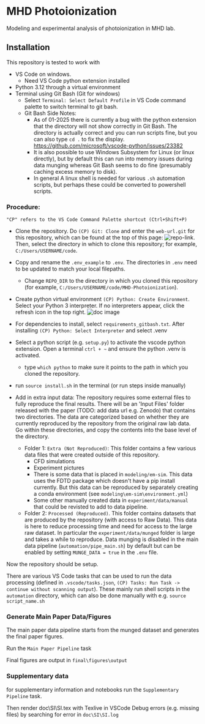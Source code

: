 # MHD Photoionization

Modeling and experimental analysis of photoionization in MHD lab. 

## Installation 

This repository is tested to work with 
* VS Code on windows. 
    * Need VS Code python extension installed
* Python 3.12 through a virtual environment
* Terminal using Git Bash (Git for windows)
    * Select `Terminal: Select Default Profile` in VS Code command palette to switch terminal to git bash.
    * Git Bash Side Notes:
        * As of 01-2025 there is currently a bug with the python extension that the directory will not show correctly in Git Bash. The directory is actually correct and you can run scripts fine, but you can also type `cd .` to fix the display. https://github.com/microsoft/vscode-python/issues/23382
        * It is also possible to use Windows Subsystem for Linux (or linux directly), but by default this can run into memory issues during data munging whereas Git Bash seems to do fine (presumably caching excess memory to disk). 
        * In general A linux shell is needed for various `.sh` automation scripts, but perhaps these could be converted to powershell scripts. 

### Procedure:

`"CP" refers to the VS Code Command Palette shortcut (Ctrl+Shift+P)`

* Clone the repository. Do `(CP) Git: Clone` and enter the `web-url.git` for this repository, which can be found at the top of this page: ![repo-link](/doc/media/web-url.png). Then, select the directory in which to clone this repository; for example, `C:/Users/USERNAME/code`.

* Copy and rename the `.env_example` to `.env`. The directories in `.env` need to be updated to match your local filepaths. 
    * Change `REPO_DIR` to the directory in which you cloned this repository (for example, `C:/Users/USERNAME/code/MHD-Photoionization`). 

* Create python virtual environment `(CP) Python: Create Environment`. Select your Python 3 interpreter. If no interpreters appear, click the refresh icon in the top right.
![doc image](/doc/media/interpereter_select.png)

* For dependencies to install, select `requirements_gitbash.txt`. After installing `(CP) Python: Select Interpreter` and select .venv

* Select a python script (e.g. `setup.py`) to activate the vscode python extension. Open a terminal `ctrl + ~` and ensure the python .venv is activated. 
    * type `which python` to make sure it points to the path in which you cloned the repository.

* run `source install.sh` in the terminal (or run steps inside manually)


* Add in extra input data: The repository requires some external files to fully reproduce the final results. There will be an 'Input Files' folder released with the paper (TODO: add data url e.g. Zenodo) that contains two directories. The data are categorized based on whether they are currently reproduced by the repository from the original raw lab data. Go within these directories, and copy the contents into the base level of the directory. 
    * Folder 1: `Extra (Not Reproduced)`: This folder contains a few various data files that were created outside of this repository. 
        * CFD simulations
        * Experiment pictures
        * There is some data that is placed in `modeling/em-sim`. This data uses the FDTD package which doesn't have a pip install currently. But this data can be reproduced by separately creating a conda environment (see `modeling\em-sim\environment.yml`)
        * Some other manually created data in `experiment/data/manual` that could be revisted to add to data pipeline. 
    * Folder 2: `Processed (Reproduced)`. This folder contains datasets that are produced by the repository (with access to Raw Data). This data is here to reduce processing time and need for access to the large raw dataset. In particular the `experiment/data/munged` folder is large and takes a while to reproduce. Data munging is disabled in the main data pipeline (`automation/pipe_main.sh`) by default but can be enabled by setting `MUNGE_DATA = true` in the `.env` file. 

Now the repository should be setup. 

There are various VS Code tasks that can be used to run the data processing (defined in `.vscode/tasks.json`,  `(CP) Tasks: Run Task -> continue without scanning output`). These mainly run shell scripts in the `automation` directory, which can also be done manually with e.g. `source script_name.sh`

### Generate Main Paper Data/Figures


The main paper data pipeline starts from the munged dataset and generates the final paper figures. 

Run the `Main Paper Pipeline` task

Final figures are output in `final\figures\output`

### Supplementary data

for supplementary information and notebooks run the `Supplementary Pipeline` task. 

Then render doc\SI\SI.tex with Texlive in VSCode
    Debug errors (e.g. missing files) by searching for error in  `doc\SI\SI.log`

